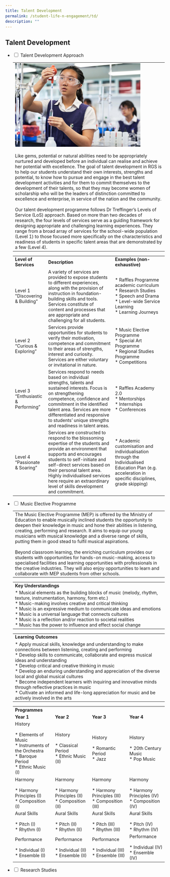 ```yaml
---
title: Talent Development
permalink: /student-life-n-engagement/td/
description: ""
---
```

## Talent Development

<ul class="jekyllcodex_accordion">
  <li>
    <input type="checkbox" id="accordion1"> <label for="accordion1">Talent Development Approach</label>
    <div>
			<table>
				<tr>
					<td><img src="/images/td1.jpg" style="width:85%"><br><br>Like gems, potential or natural abilities need to be appropriately nurtured and developed before an individual can realise and achieve her potential with excellence. The goal of talent development in RGS is to help our students understand their own interests, strengths and potential, to know how to pursue and engage in the best talent development activities and for them to commit themselves to the development of their talents, so that they may become women of scholarship who will be the leaders of distinction committed to excellence and enterprise, in service of the nation and the community.<br><br>Our talent development programme follows Dr Treffinger’s Levels of Service (LoS) approach. Based on more than two decades of research, the four levels of services serve as a guiding framework for designing appropriate and challenging learning experiences. They range from a broad array of services for the school-wide population (Level 1) to those focused more specifically on the characteristics and readiness of students in specific talent areas that are demonstrated by a few (Level 4).</td>
				</tr>
					<p>
						<table>
							<tr>
							<td><b>Level of Services</b></td>
							<td><b>Description</b></td>
							<td><b>Examples (non-exhaustive)</b></td>
							</tr>
							<tr>
								<td>Level 1<br>"Discovering & Building"</td>
								<td>A variety of services are provided to expose students to different experiences, along with the provision of instruction in foundation-building skills and tools. Services constitute of content and processes that are appropriate and challenging for all students.</td>
								<td>*   Raffles Programme academic curriculum<br>*   Research Studies<br>*   Speech and Drama<br>*   Level-wide Service Learning<br>*   Learning Journeys</td>
							</tr>
							<tr>
								<td>Level 2<br>“Curious & Exploring”</td>
								<td>Services provide opportunities for students to verify their motivation, competence and commitment to their areas of strengths, interest and curiosity. Services are either voluntary or invitational in nature.</td>
								<td>*   Music Elective Programme<br>*   Special Art Programme<br>*   Regional Studies Programme<br>*   Competitions</td>
							</tr>
							<tr>
								<td>Level 3<br>“Enthusiastic & Performing”</td>
								<td>Services respond to needs based on individual strengths, talents and sustained interests. Focus is on strengthening competence, confidence and commitment in the identified talent area. Services are more differentiated and responsive to students’ unique strengths and readiness in talent areas.</td>
								<td>*   Raffles Academy 2.0<br>*   Mentorships<br>*   Internships<br>*   Conferences</td>
							</tr>
							<tr>
								<td>Level 4<br>“Passionate & Soaring”</td>
								<td>Services are constructed to respond to the blossoming expertise of the students and provide an environment that supports and encourages students to self-initiate and self-direct services based on their personal talent area. Highly individualised services here require an extraordinary level of skills development and commitment.</td>
								<td>*   Academic customisation and individualisation through the Individualised Education Plan (e.g. acceleration in specific disciplines, grade skipping)</td>
							</tr>
					</table>
				</p>
			</table>
		</div>
		</li>
		  <li>
    <input type="checkbox" id="accordion2"> <label for="accordion2">Music Elective Programme</label>
    <div>
			<table>
				<tr>
					<td>The Music Elective Programme (MEP) is offered by the Ministry of Education to enable musically inclined students the opportunity to deepen their knowledge in music and hone their abilities in listening, creating, performing and research. It aims to equip our young musicians with musical knowledge and a diverse range of skills, putting them in good stead to fulfil musical aspirations.<br><br>Beyond classroom learning, the enriching curriculum provides our students with opportunities for hands-on music-making, access to specialised facilities and learning opportunities with professionals in the creative industries. They will also enjoy opportunities to learn and collaborate with MEP students from other schools.</td>
					<p>
						<table>
							<tr>
								<td><b>Key Understandings</b></td>
							</tr>
							<tr>
								<td>*   Musical elements as the building blocks of music (melody, rhythm, texture, instrumentation, harmony, form etc.)<br>*   Music-making involves creative and critical thinking<br>*   Music is an expressive medium to communicate ideas and emotions<br>*   Music is a universal language that connects cultures<br>*   Music is a reflection and/or reaction to societal realities<br>*   Music has the power to influence and effect social change</td>
							</tr>
					</table>
				</p>
			<p>
				<table>
					<tr>
						<td><b>Learning Outcomes</b></td>
					</tr>
					<tr>
						<td>*   Apply musical skills, knowledge and understanding to make connections between listening, creating and performing<br>*   Develop skills to communicate, collaborate and express musical ideas and understanding<br>*   Develop critical and creative thinking in music<br>*   Develop an enduring understanding and appreciation of the diverse local and global musical cultures<br>*   Become independent learners with inquiring and innovative minds through reflective practices in music<br>*   Cultivate an informed and life-long appreciation for music and be actively involved in the arts</td>
					</tr>
			</table>
			</p>
	<p>
		<table>
			<tr>
				<td><b>Programmes</b></td>
			</tr>
			<tr>
				<td><b>Year 1</b></td>
				<td><b>Year 2</b></td>
				<td><b>Year 3</b></td>
				<td><b>Year 4</b></td>
			</tr>
			<tr>
				<td>History<br><br>*   Elements of Music<br>*   Instruments of the Orchestra<br>*   Baroque Period<br>*   Ethnic Music (I)</td>
				<td>History<br><br>*   Classical Period<br>*   Ethnic Music (II)</td>
				<td>History<br><br>*   Romantic Period<br>*   Jazz</td>
				<td>History<br><br>*   20th Century Music<br>*   Pop Music</td>
			</tr>
			<tr>
				<td>Harmony<br><br>*   Harmony Principles (I)<br>*   Composition (I)</td>
				<td>Harmony<br><br>*   Harmony Principles (II)<br>*   Composition (II)</td>
				<td>Harmony<br><br>*   Harmony Principles (III)<br>*   Composition (III)</td>
				<td>Harmony<br><br>*   Harmony Principles (IV)<br>*   Composition (IV)</td>
			</tr>
			<tr>
				<td>Aural Skills<br><br>*   Pitch (I)<br>*   Rhythm (I)</td>
				<td>Aural Skills<br><br>*   Pitch (II)<br>*   Rhythm (II)</td>
				<td>Aural Skills<br><br>*   Pitch (III)<br>*   Rhythm (III)</td>
				<td>Aural Skills<br><br>*   Pitch (IV)<br>*   Rhythm (IV)</td>
			</tr>
			<tr>
				<td>Performance<br><br>*   Individual (I)<br>*   Ensemble (I)</td>
				<td>Performance<br><br>*   Individual (II)<br>*   Ensemble (II)</td>
				<td>Performance<br><br>*   Individual (III)<br>*   Ensemble (III)</td>
				<td>Performance<br><br>*   Individual (IV)<br>*   Ensemble (IV)</td>
			</tr>
	</table>
	</p>
</table>
</div>
</li>
		  <li>
    <input type="checkbox" id="accordion3"> <label for="accordion3">Research Studies</label>
    <div>
	